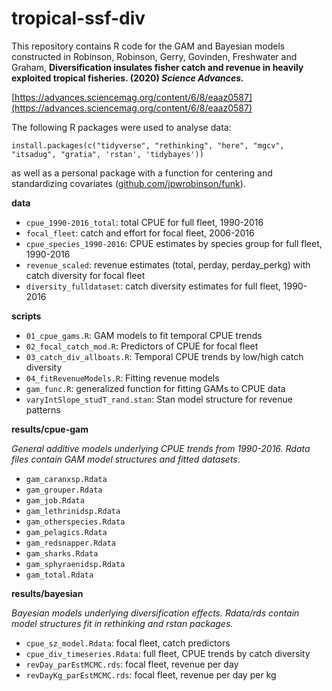 # tropical-ssf-div
This repository contains R code for the GAM and Bayesian models constructed in  Robinson, Robinson, Gerry, Govinden, Freshwater and Graham, **Diversification insulates fisher catch and revenue in heavily exploited tropical fisheries. (2020) *Science Advances.***

[https://advances.sciencemag.org/content/6/8/eaaz0587](https://advances.sciencemag.org/content/6/8/eaaz0587)


The following R packages were used to analyse data:

```
install.packages(c("tidyverse", "rethinking", "here", "mgcv", "itsadug", "gratia", 'rstan', 'tidybayes'))
```

as well as a personal package with a function for centering and standardizing covariates ([github.com/jpwrobinson/funk](https://github.com/jpwrobinson/funk)).

**data**

* `cpue_1990-2016_total`: total CPUE for full fleet, 1990-2016
* `focal_fleet`: catch and effort for focal fleet, 2006-2016
* `cpue_species_1990-2016`: CPUE estimates by species group for full fleet, 1990-2016
* `revenue_scaled`: revenue estimates (total, perday, perday_perkg) with catch diversity for focal fleet
* `diversity_fulldataset`: catch diversity estimates for full fleet, 1990-2016

**scripts**

* `01_cpue_gams.R`: GAM models to fit temporal CPUE trends
* `02_focal_catch_mod.R`: Predictors of CPUE for focal fleet
* `03_catch_div_allboats.R`: Temporal CPUE trends by low/high catch diversity
* `04_fitRevenueModels.R`: Fitting revenue models
* `gam_func.R`: generalized function for fitting GAMs to CPUE data
* `varyIntSlope_studT_rand.stan`: Stan model structure for revenue patterns

**results/cpue-gam**

*General additive models underlying CPUE trends from 1990-2016. Rdata files contain GAM model structures and fitted datasets*. 

* `gam_caranxsp.Rdata`
* `gam_grouper.Rdata`
* `gam_job.Rdata`
* `gam_lethrinidsp.Rdata`
* `gam_otherspecies.Rdata`
* `gam_pelagics.Rdata`
* `gam_redsnapper.Rdata`
* `gam_sharks.Rdata`
* `gam_sphyraenidsp.Rdata`
* `gam_total.Rdata`

**results/bayesian**

*Bayesian models underlying diversification effects. Rdata/rds contain model structures fit in rethinking and rstan packages.*

* `cpue_sz_model.Rdata`: focal fleet, catch predictors
* `cpue_div_timeseries.Rdata`: full fleet, CPUE trends by catch diversity
* `revDay_parEstMCMC.rds`: focal fleet, revenue per day
* `revDayKg_parEstMCMC.rds`: focal fleet, revenue per day per kg

